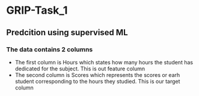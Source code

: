 # GRIP-Task_1

## Predcition using supervised ML

### The data contains 2 columns 
* The first column is Hours which states how many hours the student has dedicated for the subject. This is out feature column
* The second column is Scores which represents the scores or earh student corresponding to the hours they studied. This is our target column
